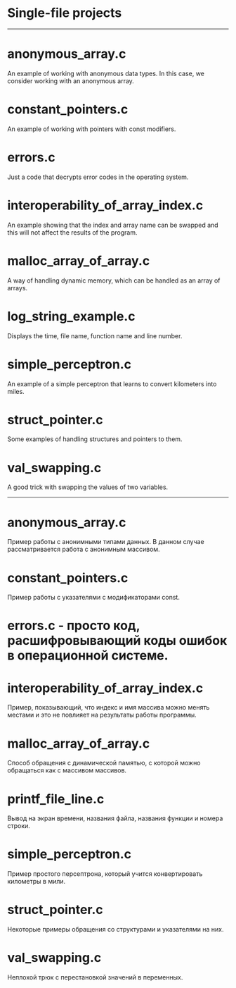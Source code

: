 # Single-file projects


***********
# anonymous_array.c

An example of working with anonymous data types.
In this case, we consider working with an anonymous array.

# constant_pointers.c

An example of working with pointers with const modifiers.

# errors.c

Just a code that decrypts error codes in the operating system.

# interoperability_of_array_index.c

An example showing that the index and
array name can be swapped and this will not affect the results of the program.

# malloc_array_of_array.c

A way of handling dynamic memory, which can be handled as an array of arrays.

# log_string_example.c

Displays the time, file name, function name and line number.

# simple_perceptron.c

An example of a simple perceptron that learns to convert kilometers into miles.

# struct_pointer.c

Some examples of handling structures and pointers to them.

# val_swapping.c

A good trick with swapping the values of two variables.
**********


# anonymous_array.c

Пример работы с анонимными типами данных.
В данном случае рассматривается работа с анонимным массивом.

# constant_pointers.c

Пример работы с указателями с модификаторами const.

# errors.c - просто код, расшифровывающий коды ошибок в операционной системе.

# interoperability_of_array_index.c

Пример, показывающий, что индекс и
имя массива можно менять местами и это не повлияет на результаты работы программы.

# malloc_array_of_array.c

Способ обращения с динамической памятью, с которой можно обращаться как с массивом массивов.

# printf_file_line.c

Вывод на экран времени, названия файла, названия функции и номера строки.

# simple_perceptron.с

Пример простого персептрона, который учится конвертировать километры в мили.

# struct_pointer.c

Некоторые примеры обращения со структурами и указателями на них.

# val_swapping.с

Неплохой трюк с перестановкой значений в переменных.
